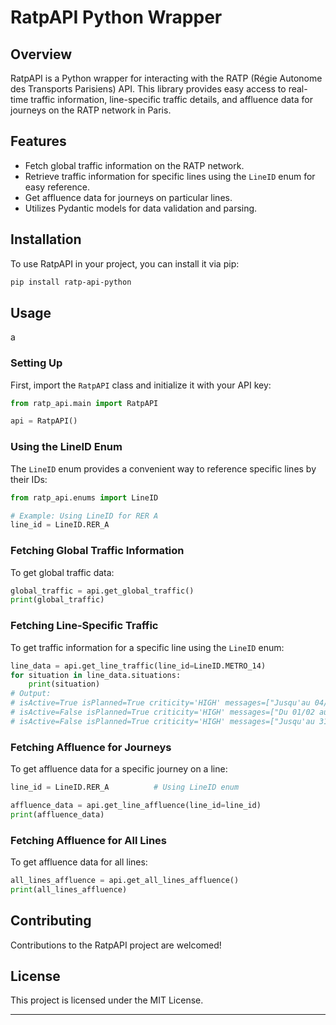 # RatpAPI Python Wrapper

## Overview
RatpAPI is a Python wrapper for interacting with the RATP (Régie Autonome des Transports Parisiens) API. This library provides easy access to real-time traffic information, line-specific traffic details, and affluence data for journeys on the RATP network in Paris.

## Features
- Fetch global traffic information on the RATP network.
- Retrieve traffic information for specific lines using the `LineID` enum for easy reference.
- Get affluence data for journeys on particular lines.
- Utilizes Pydantic models for data validation and parsing.


## Installation
To use RatpAPI in your project, you can install it via pip:
```bash
pip install ratp-api-python
```

## Usage
a
### Setting Up
First, import the `RatpAPI` class and initialize it with your API key:

```python
from ratp_api.main import RatpAPI

api = RatpAPI()
```

### Using the LineID Enum
The `LineID` enum provides a convenient way to reference specific lines by their IDs:
```python
from ratp_api.enums import LineID

# Example: Using LineID for RER A
line_id = LineID.RER_A
```

### Fetching Global Traffic Information
To get global traffic data:
```python
global_traffic = api.get_global_traffic()
print(global_traffic)
```

### Fetching Line-Specific Traffic
To get traffic information for a specific line using the `LineID` enum:
```python
line_data = api.get_line_traffic(line_id=LineID.METRO_14)
for situation in line_data.situations:
    print(situation)
# Output:
# isActive=True isPlanned=True criticity='HIGH' messages=["Jusqu'au 04/02, le week-end, trafic interrompu sur l'ensemble de la ligne en raison de travaux. Bus de remplacement. Plus d'informations sur la page dédiée."]
# isActive=False isPlanned=True criticity='HIGH' messages=["Du 01/02 au 08/02, du lundi au jeudi à partir de 22h, trafic interrompu sur l'ensemble de la ligne en raison de travaux. Bus de remplacement. Plus d'informations sur la page dédiée."]
# isActive=False isPlanned=True criticity='HIGH' messages=["Jusqu'au 31/01, du lundi au jeudi à partir de 22h, trafic interrompu sur l'ensemble de la ligne en raison de travaux. Bus de remplacement. Plus d'informations sur la page dédiée."]

```

### Fetching Affluence for Journeys
To get affluence data for a specific journey on a line:
```python
line_id = LineID.RER_A          # Using LineID enum

affluence_data = api.get_line_affluence(line_id=line_id)
print(affluence_data)
```

### Fetching Affluence for All Lines
To get affluence data for all lines:
```python
all_lines_affluence = api.get_all_lines_affluence()
print(all_lines_affluence)
```

## Contributing
Contributions to the RatpAPI project are welcomed!

## License
This project is licensed under the MIT License.

---
